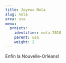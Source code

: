 ```yaml
---
title: Joyeux Nola
slug: nola
area: usa
menu:
  projets:
    identifier: nola-2018
    parent: usa
    weight: 2
---
```


Enfin la Nouvelle-Orléans!